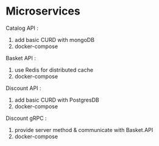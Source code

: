 # Microservices

Catalog API : 
1. add basic CURD with mongoDB
2. docker-compose

Basket API :
1. use Redis for distributed cache
2. docker-compose

Discount API :
1. add basic CURD with PostgresDB 
2. docker-compose

Discount gRPC :

  1. provide server method & communicate with Basket.API
  2. docker-compose
